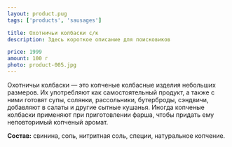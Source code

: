 ```yaml
---
layout: product.pug
tags: ['products', 'sausages']

title: Охотничьи колбаски с/к
description: Здесь короткое описание для поисковиков

price: 1999
amount: 100 г
photo: product-005.jpg
---
```


Охотничьи колбаски — это копченые колбасные изделия небольших размеров. Их употребляют как самостоятельный продукт, а также с ними готовят супы, солянки, рассольники, бутерброды, сэндвичи, добавляют в салаты и другие сытные кушанья. Иногда копченые колбаски применяют при приготовлении фарша, чтобы придать ему неповторимый копченый аромат.

**Состав:** свинина, соль, нитритная соль, специи, натуральное копчение.
